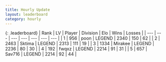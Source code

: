 ```yaml
---
title: Hourly Update
layout: leaderboard
category: hourly
---
```


{: .leaderboard}
| Rank | LV | Player | Division | Elo | Wins | Losses |
| --- | --- | --- | --- | --- | --- | --- |
| <span data-change="0">1</span> | 956 | <span title="ID: 540690">poon</span> | LEGEND | <span data-change="0">2340</span> | <span data-change="0">150</span> | <span data-change="0">62</span> |
| <span data-change="0">2</span> | 2463 | <span title="ID: 353063">Sktima</span> | LEGEND | <span data-change="-1">2313</span> | <span data-change="14">111</span> | <span data-change="4">19</span> |
| <span data-change="0">3</span> | 1334 | <span title="ID: 416373">Mirakee</span> | LEGEND | <span data-change="0">2236</span> | <span data-change="0">80</span> | <span data-change="0">30</span> |
| <span data-change="1">4</span> | 192 | <span title="ID: 742416">fwqxz</span> | LEGEND | <span data-change="0">2214</span> | <span data-change="0">91</span> | <span data-change="0">31</span> |
| <span data-change="1">5</span> | 657 | <span title="ID: 556277">Sav716</span> | LEGEND | <span data-change="0">2214</span> | <span data-change="0">92</span> | <span data-change="0">44</span> |